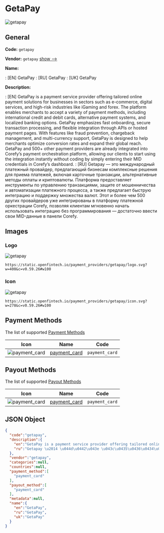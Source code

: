 
# GetaPay 
![getapay](https://static.openfintech.io/payment_providers/getapay/logo.svg?w=400&c=v0.59.26#w100)  

## General 
 
**Code:** `getapay` 
 
**Vendor:** `getapay` [show -->](/vendors/getapay/) 
 
**Name:** 
 
:	[EN] GetaPay 
:	[RU] GetaPay 
:	[UK] GetaPay 
 
**Description:** 
 
: [EN] GetaPay is a payment service provider offering tailored online payment solutions for businesses in sectors such as e-commerce, digital services, and high-risk industries like iGaming and forex. The platform enables merchants to accept a variety of payment methods, including international credit and debit cards, alternative payment systems, and localized banking options. GetaPay emphasizes fast onboarding, secure transaction processing, and flexible integration through APIs or hosted payment pages. With features like fraud prevention, chargeback management, and multi-currency support, GetaPay is designed to help merchants optimize conversion rates and expand their global reach. GetaPay and 500+ other payment providers are already integrated into Corefy’s payment orchestration platform, allowing our clients to start using the integration instantly without coding by simply entering their MID credentials in Corefy’s dashboard. 
: [RU] Getapay — это международный платежный провайдер, предлагающий бизнесам комплексные решения для приема платежей, включая карточные транзакции, альтернативные методы оплаты и криптовалюты. Платформа предоставляет инструменты по управлению транзакциями, защите от мошенничества и автоматизации платежного процесса, а также предлагает быструю интеграцию и поддержку множества валют. Этот и более чем 500 других провайдеров уже интегрированы в платформу платежной оркестрации Corefy, позволяя клиентам мгновенно начать использовать интеграцию без программирования — достаточно ввести свои MID-данные в панели Corefy. 
 

## Images 

### Logo 
 
![getapay](https://static.openfintech.io/payment_providers/getapay/logo.svg?w=400&c=v0.59.26#w100)  

```
https://static.openfintech.io/payment_providers/getapay/logo.svg?w=400&c=v0.59.26#w100
```  

### Icon 
 
![getapay](https://static.openfintech.io/payment_providers/getapay/icon.svg?w=278&c=v0.59.26#w100)  

```
https://static.openfintech.io/payment_providers/getapay/icon.svg?w=278&c=v0.59.26#w100
```  

## Payment Methods 
 
The list of supported [Payment Methods](/payment-methods/) 

|Icon|Name|Code| 
|:---:|:---:|:---:| 
|![payment_card](https://static.openfintech.io/payment_methods/payment_card/icon.svg?w=278&c=v0.59.26#w100) |[payment_card](/payment-methods/payment_card/)|`payment_card`| 
 

## Payout Methods 
 
The list of supported [Payout Methods](/payout-methods/) 

|Icon|Name|Code| 
|:---:|:---:|:---:| 
|![payment_card](https://static.openfintech.io/payout_methods/payment_card/icon.svg?w=278&c=v0.59.26#w40) |[payment_card](payout-methodspayment_card/)|`payment_card`| 
 

## JSON Object 

```json
{
  "code":"getapay",
  "description":{
    "en":"GetaPay is a payment service provider offering tailored online payment solutions for businesses in sectors such as e-commerce, digital services, and high-risk industries like iGaming and forex. The platform enables merchants to accept a variety of payment methods, including international credit and debit cards, alternative payment systems, and localized banking options. GetaPay emphasizes fast onboarding, secure transaction processing, and flexible integration through APIs or hosted payment pages. With features like fraud prevention, chargeback management, and multi-currency support, GetaPay is designed to help merchants optimize conversion rates and expand their global reach. GetaPay and 500+ other payment providers are already integrated into Corefy\u2019s payment orchestration platform, allowing our clients to start using the integration instantly without coding by simply entering their MID credentials in Corefy\u2019s dashboard.",
    "ru":"Getapay \u2014 \u044d\u0442\u043e \u043c\u0435\u0436\u0434\u0443\u043d\u0430\u0440\u043e\u0434\u043d\u044b\u0439 \u043f\u043b\u0430\u0442\u0435\u0436\u043d\u044b\u0439 \u043f\u0440\u043e\u0432\u0430\u0439\u0434\u0435\u0440, \u043f\u0440\u0435\u0434\u043b\u0430\u0433\u0430\u044e\u0449\u0438\u0439 \u0431\u0438\u0437\u043d\u0435\u0441\u0430\u043c \u043a\u043e\u043c\u043f\u043b\u0435\u043a\u0441\u043d\u044b\u0435 \u0440\u0435\u0448\u0435\u043d\u0438\u044f \u0434\u043b\u044f \u043f\u0440\u0438\u0435\u043c\u0430 \u043f\u043b\u0430\u0442\u0435\u0436\u0435\u0439, \u0432\u043a\u043b\u044e\u0447\u0430\u044f \u043a\u0430\u0440\u0442\u043e\u0447\u043d\u044b\u0435 \u0442\u0440\u0430\u043d\u0437\u0430\u043a\u0446\u0438\u0438, \u0430\u043b\u044c\u0442\u0435\u0440\u043d\u0430\u0442\u0438\u0432\u043d\u044b\u0435 \u043c\u0435\u0442\u043e\u0434\u044b \u043e\u043f\u043b\u0430\u0442\u044b \u0438 \u043a\u0440\u0438\u043f\u0442\u043e\u0432\u0430\u043b\u044e\u0442\u044b. \u041f\u043b\u0430\u0442\u0444\u043e\u0440\u043c\u0430 \u043f\u0440\u0435\u0434\u043e\u0441\u0442\u0430\u0432\u043b\u044f\u0435\u0442 \u0438\u043d\u0441\u0442\u0440\u0443\u043c\u0435\u043d\u0442\u044b \u043f\u043e \u0443\u043f\u0440\u0430\u0432\u043b\u0435\u043d\u0438\u044e \u0442\u0440\u0430\u043d\u0437\u0430\u043a\u0446\u0438\u044f\u043c\u0438, \u0437\u0430\u0449\u0438\u0442\u0435 \u043e\u0442 \u043c\u043e\u0448\u0435\u043d\u043d\u0438\u0447\u0435\u0441\u0442\u0432\u0430 \u0438 \u0430\u0432\u0442\u043e\u043c\u0430\u0442\u0438\u0437\u0430\u0446\u0438\u0438 \u043f\u043b\u0430\u0442\u0435\u0436\u043d\u043e\u0433\u043e \u043f\u0440\u043e\u0446\u0435\u0441\u0441\u0430, \u0430 \u0442\u0430\u043a\u0436\u0435 \u043f\u0440\u0435\u0434\u043b\u0430\u0433\u0430\u0435\u0442 \u0431\u044b\u0441\u0442\u0440\u0443\u044e \u0438\u043d\u0442\u0435\u0433\u0440\u0430\u0446\u0438\u044e \u0438 \u043f\u043e\u0434\u0434\u0435\u0440\u0436\u043a\u0443 \u043c\u043d\u043e\u0436\u0435\u0441\u0442\u0432\u0430 \u0432\u0430\u043b\u044e\u0442. \u042d\u0442\u043e\u0442 \u0438 \u0431\u043e\u043b\u0435\u0435 \u0447\u0435\u043c 500 \u0434\u0440\u0443\u0433\u0438\u0445 \u043f\u0440\u043e\u0432\u0430\u0439\u0434\u0435\u0440\u043e\u0432 \u0443\u0436\u0435 \u0438\u043d\u0442\u0435\u0433\u0440\u0438\u0440\u043e\u0432\u0430\u043d\u044b \u0432 \u043f\u043b\u0430\u0442\u0444\u043e\u0440\u043c\u0443 \u043f\u043b\u0430\u0442\u0435\u0436\u043d\u043e\u0439 \u043e\u0440\u043a\u0435\u0441\u0442\u0440\u0430\u0446\u0438\u0438 Corefy, \u043f\u043e\u0437\u0432\u043e\u043b\u044f\u044f \u043a\u043b\u0438\u0435\u043d\u0442\u0430\u043c \u043c\u0433\u043d\u043e\u0432\u0435\u043d\u043d\u043e \u043d\u0430\u0447\u0430\u0442\u044c \u0438\u0441\u043f\u043e\u043b\u044c\u0437\u043e\u0432\u0430\u0442\u044c \u0438\u043d\u0442\u0435\u0433\u0440\u0430\u0446\u0438\u044e \u0431\u0435\u0437 \u043f\u0440\u043e\u0433\u0440\u0430\u043c\u043c\u0438\u0440\u043e\u0432\u0430\u043d\u0438\u044f \u2014 \u0434\u043e\u0441\u0442\u0430\u0442\u043e\u0447\u043d\u043e \u0432\u0432\u0435\u0441\u0442\u0438 \u0441\u0432\u043e\u0438 MID-\u0434\u0430\u043d\u043d\u044b\u0435 \u0432 \u043f\u0430\u043d\u0435\u043b\u0438 Corefy."
  },
  "vendor":"getapay",
  "categories":null,
  "countries":null,
  "payment_method":[
    "payment_card"
  ],
  "payout_method":[
    "payment_card"
  ],
  "metadata":null,
  "name":{
    "en":"GetaPay",
    "ru":"GetaPay",
    "uk":"GetaPay"
  }
}
```  
